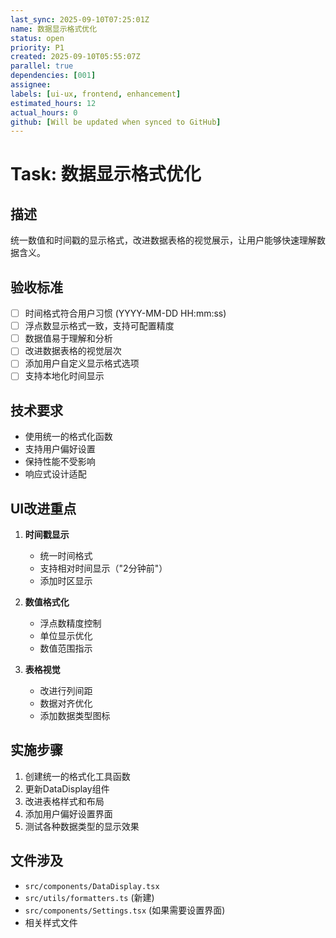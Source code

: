 ```yaml
---
last_sync: 2025-09-10T07:25:01Z
name: 数据显示格式优化
status: open
priority: P1
created: 2025-09-10T05:55:07Z
parallel: true
dependencies: [001]
assignee: 
labels: [ui-ux, frontend, enhancement]
estimated_hours: 12
actual_hours: 0
github: [Will be updated when synced to GitHub]
---
```


# Task: 数据显示格式优化

## 描述
统一数值和时间戳的显示格式，改进数据表格的视觉展示，让用户能够快速理解数据含义。

## 验收标准
- [ ] 时间格式符合用户习惯 (YYYY-MM-DD HH:mm:ss)
- [ ] 浮点数显示格式一致，支持可配置精度
- [ ] 数据值易于理解和分析
- [ ] 改进数据表格的视觉层次
- [ ] 添加用户自定义显示格式选项
- [ ] 支持本地化时间显示

## 技术要求
- 使用统一的格式化函数
- 支持用户偏好设置
- 保持性能不受影响
- 响应式设计适配

## UI改进重点
1. **时间戳显示**
   - 统一时间格式
   - 支持相对时间显示（"2分钟前"）
   - 添加时区显示

2. **数值格式化**
   - 浮点数精度控制
   - 单位显示优化
   - 数值范围指示

3. **表格视觉**
   - 改进行列间距
   - 数据对齐优化
   - 添加数据类型图标

## 实施步骤
1. 创建统一的格式化工具函数
2. 更新DataDisplay组件
3. 改进表格样式和布局
4. 添加用户偏好设置界面
5. 测试各种数据类型的显示效果

## 文件涉及
- `src/components/DataDisplay.tsx`
- `src/utils/formatters.ts` (新建)
- `src/components/Settings.tsx` (如果需要设置界面)
- 相关样式文件
